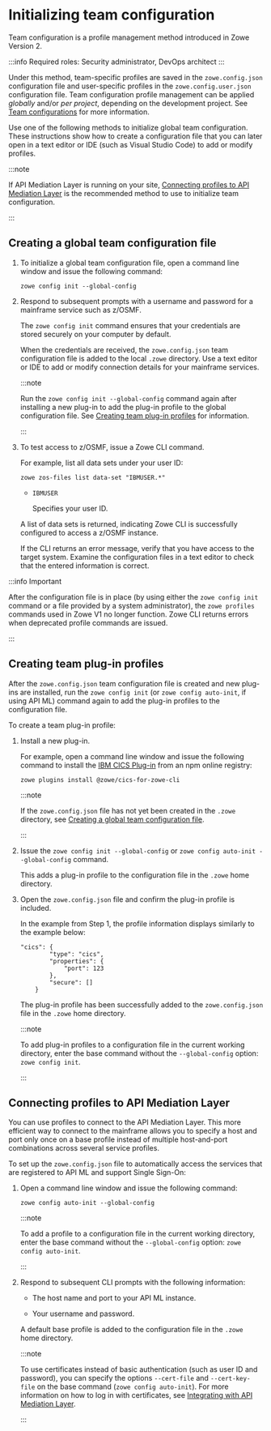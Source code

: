 # Initializing team configuration

Team configuration is a profile management method introduced in Zowe Version 2.

:::info Required roles: Security administrator, DevOps architect
:::

Under this method, team-specific profiles are saved in the `zowe.config.json` configuration file and user-specific profiles in the `zowe.config.user.json` configuration file. Team configuration profile management can be applied *globally* and/or *per project*, depending on the development project. See [Team configurations](../user-guide/cli-using-using-team-profiles.md) for more information.

Use one of the following methods to initialize global team configuration. These instructions show how to create a configuration file that you can later open in a text editor or IDE (such as Visual Studio Code) to add or modify profiles.

:::note

If API Mediation Layer is running on your site, [Connecting profiles to API Mediation Layer](#connecting-profiles-to-api-mediation-layer) is the recommended method to use to initialize team configuration.

:::

## Creating a global team configuration file

1. To initialize a global team configuration file, open a command line window and issue the following command:

    ```
    zowe config init --global-config
    ```

2. Respond to subsequent prompts with a username and password for a mainframe service such as z/OSMF.

    The `zowe config init` command ensures that your credentials are stored securely on your computer by default.

    When the credentials are received, the `zowe.config.json` team configuration file is added to the local `.zowe` directory. Use a text editor or IDE to add or modify connection details for your mainframe services.

    :::note
    
    Run the `zowe config init --global-config` command again after installing a new plug-in to add the plug-in profile to the global configuration file. See [Creating team plug-in profiles](#creating-team-plug-in-profiles) for information.

    :::

3.  To test access to z/OSMF, issue a Zowe CLI command.

    For example, list all data sets under your user ID:
    ```
    zowe zos-files list data-set "IBMUSER.*"
    ```

    - `IBMUSER`

        Specifies your user ID.

    A list of data sets is returned, indicating Zowe CLI is successfully configured to access a z/OSMF instance.

    If the CLI returns an error message, verify that you have access to the target system. Examine the configuration files in a text editor to check that the entered information is correct.

:::info Important

After the configuration file is in place (by using either the `zowe config init` command or a file provided by a system administrator), the `zowe profiles` commands used in Zowe V1 no longer function. Zowe CLI returns errors when deprecated profile commands are issued.

:::

## Creating team plug-in profiles

After the `zowe.config.json` team configuration file is created and new plug-ins are installed, run the `zowe config init` (or `zowe config auto-init`, if using API ML) command again to add the plug-in profiles to the configuration file.

To create a team plug-in profile:

1. Install a new plug-in.

    For example, open a command line window and issue the following command to install the [IBM CICS Plug-in](../user-guide/cli-cicsplugin.md) from an npm online registry:

    ```
    zowe plugins install @zowe/cics-for-zowe-cli
    ```

    :::note
    
    If the `zowe.config.json` file has not yet been created in the `.zowe` directory, see [Creating a global team configuration file](#creating-a-global-team-configuration-file).

    :::

2. Issue the `zowe config init --global-config` or `zowe config auto-init --global-config` command.

    This adds a plug-in profile to the configuration file in the `.zowe` home directory.

3. Open the `zowe.config.json` file and confirm the plug-in profile is included.
    
    In the example from Step 1, the profile information displays similarly to the example below:

    ```
    "cics": {
            "type": "cics",
            "properties": {
                "port": 123
            },
            "secure": []
        }
    ```

    The plug-in profile has been successfully added to the `zowe.config.json` file in the `.zowe` home directory.

    :::note
    
    To add plug-in profiles to a configuration file in the current working directory, enter the base command without the `--global-config` option: `zowe config init`.

    :::

## Connecting profiles to API Mediation Layer

You can use profiles to connect to the API Mediation Layer. This more efficient way to connect to the mainframe allows you to specify a host and port only once on a base profile instead of multiple host-and-port combinations across several service profiles.

To set up the `zowe.config.json` file to automatically access the services that are registered to API ML and support Single Sign-On:

1. Open a command line window and issue the following command:

    ```
    zowe config auto-init --global-config
    ```

    :::note

    To add a profile to a configuration file in the current working directory, enter the base command without the `--global-config` option: `zowe config auto-init`.

    :::

2. Respond to subsequent CLI prompts with the following information:

    - The host name and port to your API ML instance.
    
    - Your username and password.

    A default base profile is added to the configuration file in the `.zowe` home directory.

    :::note

    To use certificates instead of basic authentication (such as user ID and password), you can specify the options `--cert-file` and `--cert-key-file` on the base command (`zowe config auto-init`). For more information on how to log in with certificates, see [Integrating with API Mediation Layer](../user-guide/cli-using-integrating-apiml.md).
    
    :::



